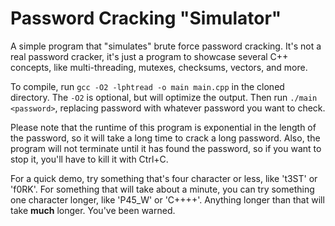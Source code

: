 # Password Cracking "Simulator"

A simple program that "simulates" brute force password cracking.  It's not a real password cracker, it's just a program to showcase several C++ concepts, like multi-threading, mutexes, checksums, vectors, and more.

To compile, run `gcc -O2 -lphtread -o main main.cpp` in the cloned directory.  The `-O2` is optional, but will optimize the output.  Then run `./main <password>`, replacing password with whatever password you want to check.

Please note that the runtime of this program is exponential in the length of the password, so it will take a long time to crack a long password.  Also, the program will not terminate until it has found the password, so if you want to stop it, you'll have to kill it with Ctrl+C.

For a quick demo, try something that's four character or less, like 't3ST' or 'f0RK'.  For something that will take about a minute, you can try something one character longer, like 'P45_W' or 'C++++'.  Anything longer than that will take **much** longer.  You've been warned.
